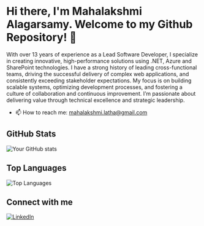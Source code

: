 # Hi there, I'm Mahalakshmi Alagarsamy. Welcome to my Github Repository! 👋

With over 13 years of experience as a Lead Software Developer, I specialize in creating innovative, high-performance solutions using .NET, Azure and SharePoint technologies. I have a strong history of leading cross-functional teams, driving the successful delivery of complex web applications, and consistently exceeding stakeholder expectations. My focus is on building scalable systems, optimizing development processes, and fostering a culture of collaboration and continuous improvement. I’m passionate about delivering value through technical excellence and strategic leadership.

- 📫 How to reach me: mahalakshmi.latha@gmail.com

## GitHub Stats

![Your GitHub stats](https://github-readme-stats.vercel.app/api?username=mahalakshmilatha&show_icons=true&hide_border=true)

## Top Languages

![Top Languages](https://github-readme-stats.vercel.app/api/top-langs/?username=mahalakshmilatha&layout=compact)

## Connect with me

[![LinkedIn](https://img.shields.io/badge/LinkedIn-Connect-blue)]([https://www.linkedin.com/in/mahalakshmilatha](https://www.linkedin.com/in/mahalakshmi-alagarsamy-47417518/))




